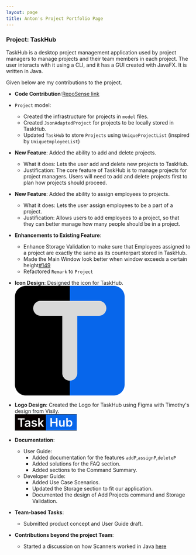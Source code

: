 ```yaml
---
layout: page
title: Anton's Project Portfolio Page
---
```


### Project: TaskHub

TaskHub is a desktop project management application used by project managers to manage projects and their team members in each project. The user interacts with it using a CLI, and it has a GUI created with JavaFX. It is written in Java.

Given below are my contributions to the project.

* **Code Contribution**:[RepoSense link](https://nus-cs2103-ay2324s1.github.io/tp-dashboard/?search=antontan96&breakdown=false&sort=groupTitle%20dsc&sortWithin=title&since=2023-09-22&timeframe=commit&mergegroup=&groupSelect=groupByRepos)


* `Project` model: 
  * Created the infrastructure for projects in `model` files.
  * Created `JsonAdaptedProject` for projects to be locally stored in TaskHub.
  * Updated `TaskHub` to store `Projects` using `UniqueProjectList` (inspired by `UniqueEmployeeList`)


* **New Feature**: Added the ability to add and delete projects.
  * What it does: Lets the user add and delete new projects to TaskHub.
  * Justification: The core feature of TaskHub is to manage projects for project managers. Users will need to add and delete projects first to plan how projects should proceed.

* **New Feature**: Added the ability to assign employees to projects.
  * What it does: Lets the user assign employees to be a part of a project.
  * Justification: Allows users to add employees to a project, so that they can better manage how many people should be in a project.

* **Enhancements to Existing Feature**:
  * Enhance Storage Validation to make sure that Employees assigned to a project are exactly the same as its counterpart stored in TaskHub.
  * Made the Main Window look better when window exceeds a certain height[\#149](https://github.com/AY2324S1-CS2103T-T08-3/tp/pull/149)
  * Refactored `Remark` to `Project`
* **Icon Design**: Designed the icon for TaskHub. <br> ![TaskHubIcon](../../src/main/resources/images/task_hub_32.png)

* **Logo Design**: Created the Logo for TaskHub using Figma with Timothy's design from Visily. <br>![TaskHubIcon](../../src/main/resources/images/task_hub_logo.png)

* **Documentation**:
    * User Guide:
        * Added documentation for the features `addP`,`assignP`,`deleteP`
        * Added solutions for the FAQ section.
        * Added sections to the Command Summary.
    * Developer Guide:
        * Added Use Case Scenarios.
        * Updated the Storage section to fit our application.
        * Documented the design of Add Projects command and Storage Validation.

* **Team-based Tasks**:
  * Submitted product concept and User Guide draft.

* **Contributions beyond the project Team**:
  * Started a discussion on how Scanners worked in Java [here](https://github.com/nus-cs2103-AY2324S1/forum/issues/55)


